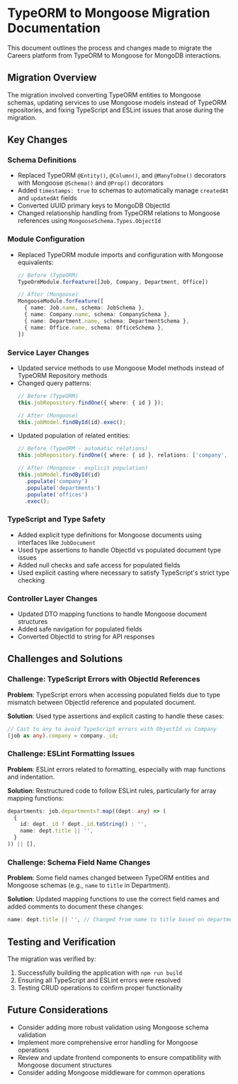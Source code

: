 # TypeORM to Mongoose Migration Documentation

This document outlines the process and changes made to migrate the Careers platform from TypeORM to Mongoose for MongoDB interactions.

## Migration Overview

The migration involved converting TypeORM entities to Mongoose schemas, updating services to use Mongoose models instead of TypeORM repositories, and fixing TypeScript and ESLint issues that arose during the migration.

## Key Changes

### Schema Definitions
- Replaced TypeORM `@Entity()`, `@Column()`, and `@ManyToOne()` decorators with Mongoose `@Schema()` and `@Prop()` decorators
- Added `timestamps: true` to schemas to automatically manage `createdAt` and `updatedAt` fields
- Converted UUID primary keys to MongoDB ObjectId
- Changed relationship handling from TypeORM relations to Mongoose references using `MongooseSchema.Types.ObjectId`

### Module Configuration
- Replaced TypeORM module imports and configuration with Mongoose equivalents:
  ```typescript
  // Before (TypeORM)
  TypeOrmModule.forFeature([Job, Company, Department, Office])
  
  // After (Mongoose)
  MongooseModule.forFeature([
    { name: Job.name, schema: JobSchema },
    { name: Company.name, schema: CompanySchema },
    { name: Department.name, schema: DepartmentSchema },
    { name: Office.name, schema: OfficeSchema },
  ])
  ```

### Service Layer Changes
- Updated service methods to use Mongoose Model methods instead of TypeORM Repository methods
- Changed query patterns:
  ```typescript
  // Before (TypeORM)
  this.jobRepository.findOne({ where: { id } });
  
  // After (Mongoose)
  this.jobModel.findById(id).exec();
  ```
- Updated population of related entities:
  ```typescript
  // Before (TypeORM - automatic relations)
  this.jobRepository.findOne({ where: { id }, relations: ['company', 'departments', 'offices'] });
  
  // After (Mongoose - explicit population)
  this.jobModel.findById(id)
    .populate('company')
    .populate('departments')
    .populate('offices')
    .exec();
  ```

### TypeScript and Type Safety
- Added explicit type definitions for Mongoose documents using interfaces like `JobDocument`
- Used type assertions to handle ObjectId vs populated document type issues
- Added null checks and safe access for populated fields
- Used explicit casting where necessary to satisfy TypeScript's strict type checking

### Controller Layer Changes
- Updated DTO mapping functions to handle Mongoose document structures
- Added safe navigation for populated fields
- Converted ObjectId to string for API responses

## Challenges and Solutions

### Challenge: TypeScript Errors with ObjectId References
**Problem**: TypeScript errors when accessing populated fields due to type mismatch between ObjectId reference and populated document.

**Solution**: Used type assertions and explicit casting to handle these cases:
```typescript
// Cast to any to avoid TypeScript errors with ObjectId vs Company
(job as any).company = company._id;
```

### Challenge: ESLint Formatting Issues
**Problem**: ESLint errors related to formatting, especially with map functions and indentation.

**Solution**: Restructured code to follow ESLint rules, particularly for array mapping functions:
```typescript
departments: job.departments?.map((dept: any) => (
  {
    id: dept._id ? dept._id.toString() : '',
    name: dept.title || '',
  }
)) || [],
```

### Challenge: Schema Field Name Changes
**Problem**: Some field names changed between TypeORM entities and Mongoose schemas (e.g., `name` to `title` in Department).

**Solution**: Updated mapping functions to use the correct field names and added comments to document these changes:
```typescript
name: dept.title || '', // Changed from name to title based on department schema
```

## Testing and Verification

The migration was verified by:
1. Successfully building the application with `npm run build`
2. Ensuring all TypeScript and ESLint errors were resolved
3. Testing CRUD operations to confirm proper functionality

## Future Considerations

- Consider adding more robust validation using Mongoose schema validation
- Implement more comprehensive error handling for Mongoose operations
- Review and update frontend components to ensure compatibility with Mongoose document structures
- Consider adding Mongoose middleware for common operations
